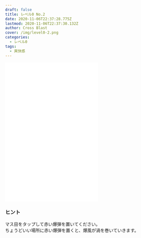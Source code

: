 ```yaml
---
draft: false
title: レベル0 No.2
date: 2020-11-06T22:37:28.775Z
lastmod: 2020-11-06T22:37:30.132Z
author: Cross Blast
cover: /img/level0-2.png
categories:
  - レベル0
tags:
  - 爽快感
---
```

<p><iframe style="height: 450px;" src="//fervent-lumiere-0e0ee3.netlify.app/#/blast/level0-2" frameborder="0" scrolling="no" allowfullscreen=""></iframe></p>

### ヒント

マス目をタップして赤い爆弾を置いてください。\
ちょうどいい場所に赤い爆弾を置くと、爆風が渦を巻いていきます。